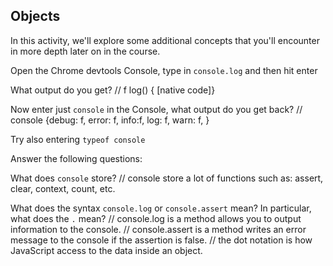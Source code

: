 ## Objects

In this activity, we'll explore some additional concepts that you'll encounter in more depth later on in the course.

Open the Chrome devtools Console, type in `console.log` and then hit enter

What output do you get?
// f log() { [native code]}

Now enter just `console` in the Console, what output do you get back?
// console {debug: f, error: f, info:f, log: f, warn: f, }

Try also entering `typeof console`

Answer the following questions:

What does `console` store?
// console store a lot of functions such as: assert, clear, context, count, etc.

What does the syntax `console.log` or `console.assert` mean? In particular, what does the `.` mean?
// console.log is a method allows you to output information to the console.
// console.assert is a method writes an error message to the console if the assertion is false.
// the dot notation is how JavaScript access to the data inside an object.

